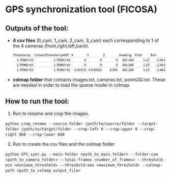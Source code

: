 # GPS synchronization tool (FICOSA)

## Outputs of the tool:
* __4 csv files__ (0_cam, 1_cam, 2_cam, 3_cam) each corresponding to 1 of the 4 cameras (front,right,left,back).
  
  ![Example of csv file](csv_example.png)
* __colmap folder__ that contains images.txt, cameras.txt, points3D.txt. These are needed in order to load the sparse model in colmap. 


## How to run the tool:
1. Run to rename and crop the images.
   
`python crop_rename --source-folder /path/to/source/folder --target-folder /path/to/target/folder --crop-left 0 --crop-upper 0 --crop-right 968 --crop-lower 600`

2. Run to create the csv files and the colmap folder
   
`python GPS_sync.py --main-folder <path_to_main_folder> --folder-cam <path_to_camera_folder> --total-frames <number_of_frames> --threshold-min <minimum_threshold> --threshold-max <maximum_threshold> --colmap-path <path_to_colmap_output_file>`

